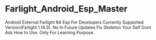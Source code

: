 # Farlight_Android_Esp_Master
Android External Farlight 84 Esp For Developers Currently Supported Version(Farlight 1.14.3).
No In Future Updates
Fix Skeleton Your Self
Dont Ask How to Use.
Only For Learning Purpose.
